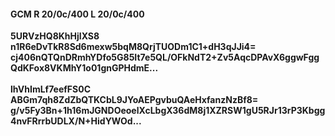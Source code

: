 #### GCM R 20/0c/400 L 20/0c/400
**5URVzHQ8KhHjlXS8**<br/>**n1R6eDvTkR8Sd6mexw5bqM8QrjTUODm1C1+dH3qJJi4=**<br/>**cj406nQTQnDRmhYDfo5G85It7e5QL/OFkNdT2+Zv5AqcDPAvX6ggwFggQdKFox8VKMhY1o01gnGPHdmE...**<br/><br/>
**lhVhImLf7eefFS0C**<br/>**ABGm7qh8ZdZbQTKCbL9JYoAEPgvbuQAeHxfanzNzBf8=**<br/>**g/v5Fy3Bn+1h16mJGNDOeoelXcLbgX36dM8j1XZRSW1gU5RJr13rP3Kbgg4nvFRrrbUDLX/N+HidYWOd...**
